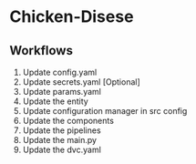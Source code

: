 # Chicken-Disese


## Workflows
1. Update config.yaml
2. Update secrets.yaml [Optional]
3. Update params.yaml
4. Update the entity
5. Update configuration manager in src config
6. Update the components
7. Update the pipelines
8. Update the main.py
9. Update the dvc.yaml
